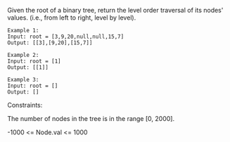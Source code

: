 Given the root of a binary tree, return the level order traversal of its nodes' values. (i.e., from left to right, level by level).
```
Example 1:
Input: root = [3,9,20,null,null,15,7]
Output: [[3],[9,20],[15,7]]
```
```
Example 2:
Input: root = [1]
Output: [[1]]
```
```
Example 3:
Input: root = []
Output: []
```

Constraints:

The number of nodes in the tree is in the range [0, 2000].

-1000 <= Node.val <= 1000
